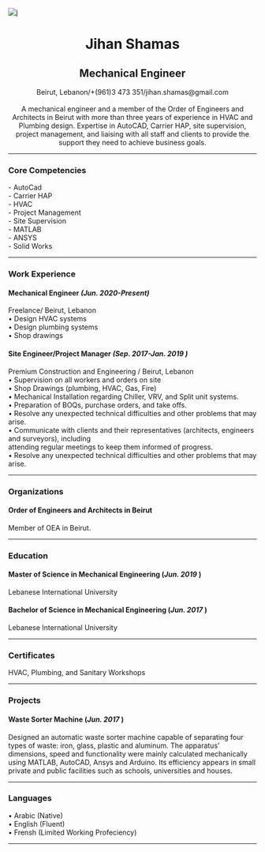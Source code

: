 ![j](https://github.com/JihanSh/NewCodiBot/commit/abd6c250117fca3fd0d5bc8ff75c7e4769644d4d)
# <div align="center"> **Jihan Shamas** </div>
## <div align="center"> **Mechanical Engineer** </div>
<div align="center"> Beirut, Lebanon/+(961)3 473 351/jihan.shamas@gmail.com
<br></br>
A mechanical engineer and a member of the Order of Engineers and Architects in Beirut with more than three
years of experience in HVAC and Plumbing design. Expertise in AutoCAD, Carrier HAP, site supervision,
project management, and liaising with all staff and clients to provide the support they need to achieve business
goals. 

---
### <div align="left"> **Core Competencies** </div>
<div align="left">- AutoCad
<div align="left">- Carrier HAP
<div align="left">- HVAC 
<div align="left">- Project Management
<div align="left">- Site Supervision
<div align="left">- MATLAB
<div align="left">- ANSYS
<div align="left">- Solid Works

---

### <div align="left"> **Work Experience**

#### <div align="left"> **Mechanical Engineer** *(Jun. 2020-Present)* 
Freelance/ Beirut, Lebanon    <br>
• Design HVAC systems <br>
• Design plumbing systems <br>
• Shop drawings 

#### **Site Engineer/Project Manager** *(Sep. 2017-Jan. 2019 )*
Premium Construction and Engineering / Beirut, Lebanon <br>
• Supervision on all workers and orders on site <br>
• Shop Drawings (plumbing, HVAC, Gas, Fire) <br>
• Mechanical Installation regarding Chiller, VRV, and Split unit systems.<br>
• Preparation of BOQs, purchase orders, and take offs.<br>
• Resolve any unexpected technical difficulties and other problems that may arise.<br>
• Communicate with clients and their representatives (architects, engineers and surveyors), including<br>
attending regular meetings to keep them informed of progress.<br>
• Resolve any unexpected technical difficulties and other problems that may arise.

---
### **Organizations**
#### **Order of Engineers and Architects in Beirut**
Member of OEA in Beirut.

---
### **Education**
#### **Master of Science in Mechanical Engineering (*Jun. 2019* )**
Lebanese International University
#### **Bachelor of Science in Mechanical Engineering (*Jun. 2017* )**
Lebanese International University 

---
### **Certificates**

HVAC, Plumbing, and Sanitary Workshops

---
### **Projects**
#### **Waste Sorter Machine (*Jun. 2017* )**<br>
Designed an automatic waste sorter machine capable of separating four types of waste: iron, glass, plastic and
aluminum. The apparatus' dimensions, speed and functionality were mainly calculated mechanically using
MATLAB, AutoCAD, Ansys and Arduino. Its efficiency appears in small private and public facilities such as
schools, universities and houses. 

---
### **Languages**
• Arabic (Native)<br>
• English (Fluent)<br>
• Frensh (Limited Working Profeciency) <br>

---